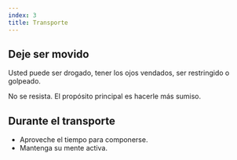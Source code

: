 ```yaml
---
index: 3
title: Transporte
---
```

## Deje ser movido

Usted puede ser drogado, tener los ojos vendados, ser restringido o golpeado.

No se resista. El propósito principal es hacerle más sumiso.

## Durante el transporte

*   Aproveche el tiempo para componerse.
*   Mantenga su mente activa.
